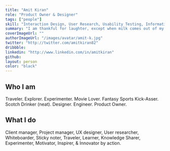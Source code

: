 ```yaml
---
title: "Amit Kiran"
role: "Product Owner & Designer"
tags: ["people"]
skill: "Interaction Design, User Research, Usability Testing, Information Architecture, Customer Satisfaction, Consulting, Marketing, Sales"
summary: "I am thankful for laughter, except when milk comes out of my nose."
coverImageUrl: ""
authorImageUrl: "/images/avatar/amit-k.jpg"
twitter: "http://twitter.com/amitkiran82"
dribbble:
linkedin: "http://www.linkedin.com/in/amitkiran"
github:
layout: person
color: "black"
---
```


## Who I am

Traveler. Explorer. Experimenter.
Movie Lover.  Fantasy Sports Kick-Asser.  Scotch Drinker (neat).
Designer. Engineer. Product Owner.

## What I do

Client manager, Project manager, UX designer, User researcher, Whiteboarder, Sticky noter, Traveler, Learner, Knowledge Sharer, Experimenter, Motivator, Inspirer, & Innovator by action.
